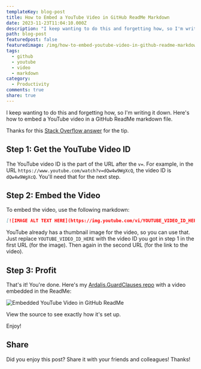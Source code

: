 ```yaml
---
templateKey: blog-post
title: How to Embed a YouTube Video in GitHub ReadMe Markdown
date: 2023-11-23T11:04:10.000Z
description: "I keep wanting to do this and forgetting how, so I'm writing it down. Here's how to embed a YouTube video in a GitHub ReadMe markdown file." 
path: blog-post
featuredpost: false
featuredimage: /img/how-to-embed-youtube-video-in-github-readme-markdown.png
tags:
  - github
  - youtube
  - video
  - markdown
category:
  - Productivity
comments: true
share: true
---
```


I keep wanting to do this and forgetting how, so I'm writing it down. Here's how to embed a YouTube video in a GitHub ReadMe markdown file.

Thanks for this [Stack Overflow answer](https://stackoverflow.com/a/29862696/13729) for the tip.

## Step 1: Get the YouTube Video ID

The YouTube video ID is the part of the URL after the `v=`. For example, in the URL `https://www.youtube.com/watch?v=dQw4w9WgXcQ`, the video ID is `dQw4w9WgXcQ`. You'll need that for the next step.

## Step 2: Embed the Video

To embed the video, use the following markdown:

```markdown
[![IMAGE ALT TEXT HERE](https://img.youtube.com/vi/YOUTUBE_VIDEO_ID_HERE/0.jpg)](https://www.youtube.com/watch?v=YOUTUBE_VIDEO_ID_HERE)
```

YouTube already has a thumbnail image for the video, so you can use that. Just replace `YOUTUBE_VIDEO_ID_HERE` with the video ID you got in step 1 in the first URL (for the image). Then again in the second URL (for the link to the video).

## Step 3: Profit

That's it! You're done. Here's my [Ardalis.GuardClauses repo](https://github.com/ardalis/guardclauses) with a video embedded in the ReadMe:

![Embedded YouTube Video in GitHub ReadMe](/img/ardalis-guardclauses-youtube-embed.png.png)

View the source to see exactly how it's set up.

Enjoy!

## Share

Did you enjoy this post? Share it with your friends and colleagues! Thanks!
